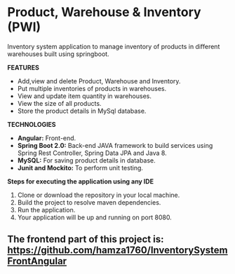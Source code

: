 # Product, Warehouse &amp; Inventory (PWI)
Inventory system application to manage inventory of products in different warehouses built using springboot.

**FEATURES**
- Add,view and delete Product, Warehouse and Inventory.
- Put multiple inventories of products in warehouses.
- View and update item quantity in warehouses.
- View the size of all products.
- Store the product details in MySql database.

**TECHNOLOGIES**
- **Angular:** Front-end.
- **Spring Boot 2.0:** Back-end JAVA framework to build services using Spring Rest Controller, Spring Data JPA and Java 8.
- **MySQL:** For saving product details in database.
- **Junit and Mockito:** To perform unit testing.

**Steps for executing the application using any IDE**
1. Clone or download the repository in your local machine.
2. Build the project to resolve maven dependencies.
3. Run the application.
4. Your application will be up and running on port 8080.

## The frontend part of this project is: https://github.com/hamza1760/InventorySystemFrontAngular
